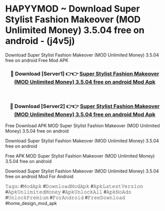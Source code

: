# HAPYYMOD ~ Download Super Stylist Fashion Makeover (MOD Unlimited Money) 3.5.04 free on android - (j4v5j)
Download Super Stylist Fashion Makeover (MOD Unlimited Money) 3.5.04 free on android Free Mod APK

<div align="center">
<h3>🔴 Download [Server1] 👉👉 <a href="https://apk-comot.site?title=Super_Stylist_Fashion_Makeover_(MOD_Unlimited_Money)_3.5.04_free_on_android">Super Stylist Fashion Makeover (MOD Unlimited Money) 3.5.04 free on android Mod Apk</a></h3><br>

<h3>🔴 Download [Server2] 👉👉 <a href="https://apk-comot.site?title=Super_Stylist_Fashion_Makeover_(MOD_Unlimited_Money)_3.5.04_free_on_android">Super Stylist Fashion Makeover (MOD Unlimited Money) 3.5.04 free on android Mod Apk</a></h3>
</div>


Free Download APK MOD Super Stylist Fashion Makeover (MOD Unlimited Money) 3.5.04 free on android

Download Super Stylist Fashion Makeover (MOD Unlimited Money) 3.5.04 free on android 

Free APK MOD Super Stylist Fashion Makeover (MOD Unlimited Money) 3.5.04 free on android 

Download Super Stylist Fashion Makeover (MOD Unlimited Money) 3.5.04 free on android Mod For Android

𝚃𝚊𝚐𝚜: #𝙼𝚘𝚍𝙰𝚙𝚔 #𝙳𝚘𝚠𝚗𝚕𝚘𝚊𝚍𝙼𝚘𝚍𝙰𝚙𝚔 #𝙰𝚙𝚔𝙻𝚊𝚝𝚎𝚜𝚝𝚅𝚎𝚛𝚜𝚒𝚘𝚗 #𝙰𝚙𝚔𝚄𝚗𝚕𝚒𝚖𝚒𝚝𝚎𝚍𝙼𝚘𝚗𝚎𝚢 #𝙰𝚙𝚔𝚄𝚗𝚕𝚘𝚌𝚔𝙰𝚕𝚕 #𝙰𝚙𝚔𝙽𝚘𝙰𝚍𝚜 #𝚄𝚗𝚕𝚘𝚌𝚔𝙿𝚛𝚎𝚖𝚒𝚞𝚖 #𝙵𝚘𝚛𝙰𝚗𝚍𝚛𝚘𝚒𝚍 #𝙵𝚛𝚎𝚎𝙳𝚘𝚠𝚗𝚕𝚘𝚊𝚍 #home_design_mod_apk